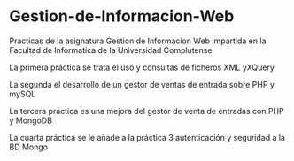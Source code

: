 # Gestion-de-Informacion-Web
Practicas de la asignatura Gestion de Informacion Web impartida en la Facultad de Informatica de la Universidad Complutense

La primera práctica se trata el uso y consultas de ficheros XML yXQuery

La segunda el desarrollo de un gestor de ventas de entrada sobre PHP y mySQL

La tercera práctica es una mejora del gestor de venta de entradas con PHP y MongoDB

La cuarta práctica se le añade a  la práctica 3 autenticación y seguridad a la BD Mongo
